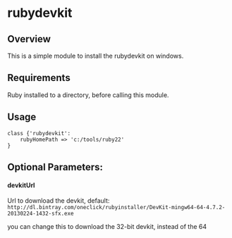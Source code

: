 # rubydevkit

## Overview

This is a simple module to install the rubydevkit on windows. 

## Requirements

Ruby installed to a directory, before calling this module.




## Usage

```
class {'rubydevkit':
    rubyHomePath => 'c:/tools/ruby22'
}

```


## Optional Parameters:

#### devkitUrl

Url to download the devkit, default: `http://dl.bintray.com/oneclick/rubyinstaller/DevKit-mingw64-64-4.7.2-20130224-1432-sfx.exe` 

you can change this to download the 32-bit devkit, instead of the 64
